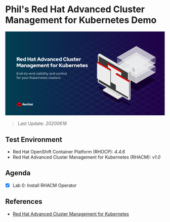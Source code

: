 # Phil's Red Hat Advanced Cluster Management for Kubernetes Demo

![](/images/rhacm-banner.png)

> Last Update: *20200618*

## Test Environment
- Red Hat OpenShift Container Platform (RHOCP): *4.4.6*
- Red Hat Advanced Cluster Management for Kubernetes (RHACM): *v1.0*


## Agenda

- [x] Lab 0: Install RHACM Operator


## References
- [Red Hat Advanced Cluster Management for Kubernetes](https://www.redhat.com/en/technologies/management/advanced-cluster-management)
